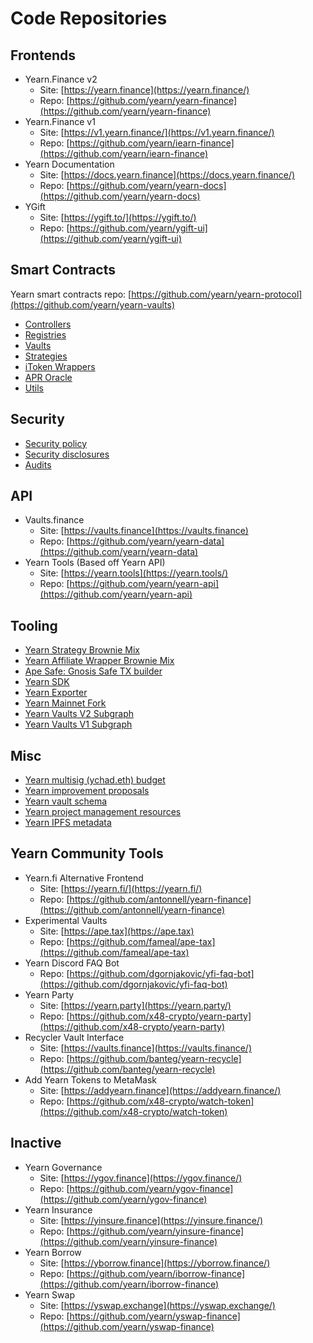 # Code Repositories

## Frontends

- Yearn.Finance v2
  - Site: [https://yearn.finance](https://yearn.finance/)
  - Repo: [https://github.com/yearn/yearn-finance](https://github.com/yearn/yearn-finance)
- Yearn.Finance v1
  - Site: [https://v1.yearn.finance/](https://v1.yearn.finance/)
  - Repo: [https://github.com/yearn/iearn-finance](https://github.com/yearn/iearn-finance)
- Yearn Documentation
  - Site: [https://docs.yearn.finance](https://docs.yearn.finance/)
  - Repo: [https://github.com/yearn/yearn-docs](https://github.com/yearn/yearn-docs)
- YGift
  - Site: [https://ygift.to/](https://ygift.to/)
  - Repo: [https://github.com/yearn/ygift-ui](https://github.com/yearn/ygift-ui)

## Smart Contracts

Yearn smart contracts repo: [https://github.com/yearn/yearn-protocol](https://github.com/yearn/yearn-vaults)

- [Controllers](https://github.com/yearn/yearn-protocol/tree/develop/contracts/controllers)
- [Registries](https://github.com/yearn/yearn-protocol/tree/develop/contracts/registries)
- [Vaults](https://github.com/yearn/yearn-protocol/tree/develop/contracts/vaults)
- [Strategies](https://github.com/yearn/brownie-strategy-mix)
- [iToken Wrappers](https://github.com/yearn/brownie-strategie-mix)
- [APR Oracle](https://github.com/yearn/apr-oracle/tree/master/contracts)
- [Utils](https://github.com/yearn/yearn-protocol/tree/develop/contracts/utils)

## Security

- [Security policy](https://github.com/yearn/yearn-protocol/blob/develop/SECURITY.md)
- [Security disclosures](https://github.com/yearn/yearn-security/tree/master/disclosures)
- [Audits](https://github.com/yearn/yearn-security/tree/master/audits)

## API
- Vaults.finance
  - Site: [https://vaults.finance](https://vaults.finance)
  - Repo: [https://github.com/yearn/yearn-data](https://github.com/yearn/yearn-data)
- Yearn Tools \(Based off Yearn API\)
  - Site: [https://yearn.tools](https://yearn.tools/)
  - Repo: [https://github.com/yearn/yearn-api](https://github.com/yearn/yearn-api)

## Tooling

- [Yearn Strategy Brownie Mix](https://github.com/yearn/brownie-strategy-mix)
- [Yearn Affiliate Wrapper Brownie Mix](https://github.com/yearn/brownie-wrapper-mix)
- [Ape Safe: Gnosis Safe TX builder](https://github.com/banteg/ape-safe)
- [Yearn SDK](https://github.com/yearn/yearn-sdk)
- [Yearn Exporter](https://github.com/yearn/yearn-exporter)
- [Yearn Mainnet Fork](https://github.com/yearn/yearn-mainnet-fork)
- [Yearn Vaults V2 Subgraph](https://github.com/yearn/yearn-vaults-v2-subgraph)
- [Yearn Vaults V1 Subgraph](https://github.com/yearn/yearn-subgraph)

## Misc

- [Yearn multisig \(ychad.eth\) budget](https://github.com/yearn/ychad-audit)
- [Yearn improvement proposals](https://github.com/yearn/YIPS)
- [Yearn vault schema](https://github.com/sambacha/yearn-vault-schema)
- [Yearn project management resources](https://github.com/yearn/yearn-pm)
- [Yearn IPFS metadata](https://github.com/yearn/yearn-meta)

## Yearn Community Tools

- Yearn.fi Alternative Frontend
  - Site: [https://yearn.fi/](https://yearn.fi/)
  - Repo: [https://github.com/antonnell/yearn-finance](https://github.com/antonnell/yearn-finance)
- Experimental Vaults
  - Site: [https://ape.tax](https://ape.tax)
  - Repo: [https://github.com/fameal/ape-tax](https://github.com/fameal/ape-tax)
- Yearn Discord FAQ Bot
  - Repo: [https://github.com/dgornjakovic/yfi-faq-bot](https://github.com/dgornjakovic/yfi-faq-bot)
- Yearn Party
  - Site: [https://yearn.party](https://yearn.party/)
  - Repo: [https://github.com/x48-crypto/yearn-party](https://github.com/x48-crypto/yearn-party)
- Recycler Vault Interface
  - Site: [https://vaults.finance](https://vaults.finance/)
  - Repo: [https://github.com/banteg/yearn-recycle](https://github.com/banteg/yearn-recycle)
- Add Yearn Tokens to MetaMask
  - Site: [https://addyearn.finance](https://addyearn.finance/)
  - Repo: [https://github.com/x48-crypto/watch-token](https://github.com/x48-crypto/watch-token)


## Inactive
- Yearn Governance
  - Site: [https://ygov.finance](https://ygov.finance/)
  - Repo: [https://github.com/yearn/ygov-finance](https://github.com/yearn/ygov-finance)
- Yearn Insurance
  - Site: [https://yinsure.finance](https://yinsure.finance/)
  - Repo: [https://github.com/yearn/yinsure-finance](https://github.com/yearn/yinsure-finance)
- Yearn Borrow
  - Site: [https://yborrow.finance](https://yborrow.finance/)
  - Repo: [https://github.com/yearn/iborrow-finance](https://github.com/yearn/iborrow-finance)
- Yearn Swap
  - Site: [https://yswap.exchange](https://yswap.exchange/)
  - Repo: [https://github.com/yearn/yswap-finance](https://github.com/yearn/yswap-finance)
